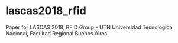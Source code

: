 # lascas2018_rfid

Paper for LASCAS 2018, RFID Group - UTN Universidad Tecnologica Nacional, Facultad Regional Buenos Aires.
